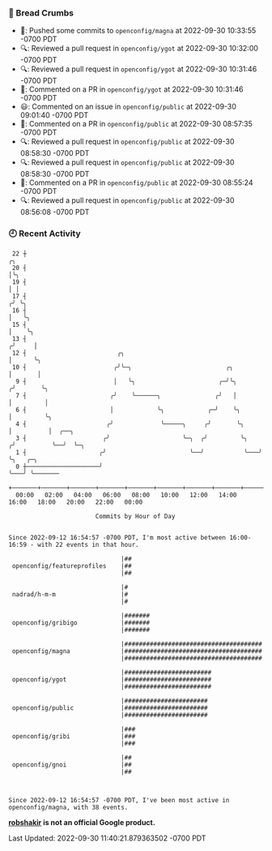 ### 🍞 Bread Crumbs

 * 🚢: Pushed some commits to `openconfig/magna` at 2022-09-30 10:33:55 -0700 PDT
 * 🔍: Reviewed a pull request in  `openconfig/ygot` at 2022-09-30 10:32:00 -0700 PDT
 * 🔍: Reviewed a pull request in  `openconfig/ygot` at 2022-09-30 10:31:46 -0700 PDT
 * 💬: Commented on a PR in  `openconfig/ygot` at 2022-09-30 10:31:46 -0700 PDT
 * 😃: Commented on an issue in `openconfig/public` at 2022-09-30 09:01:40 -0700 PDT
 * 💬: Commented on a PR in  `openconfig/public` at 2022-09-30 08:57:35 -0700 PDT
 * 🔍: Reviewed a pull request in  `openconfig/public` at 2022-09-30 08:58:30 -0700 PDT
 * 🔍: Reviewed a pull request in  `openconfig/public` at 2022-09-30 08:58:30 -0700 PDT
 * 💬: Commented on a PR in  `openconfig/public` at 2022-09-30 08:55:24 -0700 PDT
 * 🔍: Reviewed a pull request in  `openconfig/public` at 2022-09-30 08:56:08 -0700 PDT

### 🕘 Recent Activity
```
 22 ┼                                                                    ╭╮
 20 ┤                                                                    │╰╮
 19 ┤                                                                    │ │
 17 ┤                                                                   ╭╯ ╰╮
 16 ┤                                                                   │   ╰╮
 15 ┤                                                                   │    ╰╮
 13 ┤                                                                  ╭╯     │
 12 ┤                         ╭╮                                       │      ╰╮
 10 ┤                        ╭╯╰─╮                          ╭╮         │       │
  9 ┤                        │   ╰╮                       ╭─╯╰╮       ╭╯       ╰╮
  7 ┤                       ╭╯    ╰──────╮               ╭╯   │       │         │
  6 ┤                       │            ╰╮            ╭─╯    ╰╮      │         ╰╮
  4 ┤                      ╭╯             ╰─────╮     ╭╯       ╰╮     │          │  ╭──╮
  3 ┤                     ╭╯                    ╰─╮  ╭╯         ╰╮   ╭╯          ╰──╯  ╰─╮
  1 ┤                    ╭╯                       ╰──╯           ╰───╯                   ╰╮   ╭─╮
  0 ┼────────────────────╯                                                                ╰───╯ ╰───────
    +───────+───────+───────+───────+───────+───────+───────+───────+───────+───────+───────+───────+────
  00:00   02:00   04:00   06:00   08:00   10:00   12:00   14:00   16:00   18:00   20:00   22:00   00:00   

						Commits by Hour of Day


Since 2022-09-12 16:54:57 -0700 PDT, I'm most active between 16:00-16:59 - with 22 events in that hour.

```



```
                               |##
 openconfig/featureprofiles    |##
                               |##

                               |#
 nadrad/h-m-m                  |#
                               |#

                               |#######
 openconfig/gribigo            |#######
                               |#######

                               |######################################
 openconfig/magna              |######################################
                               |######################################

                               |########################
 openconfig/ygot               |########################
                               |########################

                               |#######################
 openconfig/public             |#######################
                               |#######################

                               |###
 openconfig/gribi              |###
                               |###

                               |##
 openconfig/gnoi               |##
                               |##



Since 2022-09-12 16:54:57 -0700 PDT, I've been most active in openconfig/magna, with 38 events.

```
**[robshakir](mailto:robjs@google.com) is not an official Google product.**  


Last Updated: 2022-09-30 11:40:21.879363502 -0700 PDT
